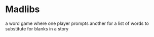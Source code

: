 # Madlibs
a word game where one player prompts another for a list of words to substitute for blanks in a story
